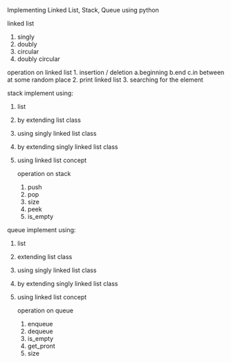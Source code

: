 Implementing Linked List, Stack, Queue using python 


linked list
1. singly
2. doubly
3. circular
4. doubly circular
  
  operation on linked list
    1. insertion / deletion
        a.beginning
        b.end
        c.in between at some random place
    2. print linked list
    3. searching for the element
         
stack implement using:
1. list
2. by extending list class
3. using singly linked list class
4. by extending singly linked list class
5. using linked list concept
  
    operation on stack
      1. push
      2. pop
      3. size
      4. peek
      5. is_empty


queue implement using:
1. list
2. extending list class
3. using singly linked list class
4. by extending singly linked list class
5. using linked list concept

   operation on queue 
   1. enqueue
   2. dequeue
   3. is_empty
   4. get_pront
   5. size
